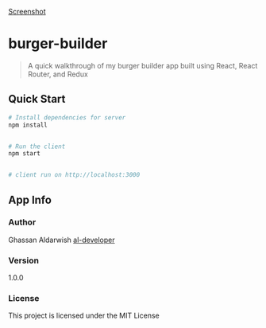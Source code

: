 
[Screenshot](burger-builder.png)
# burger-builder

> A quick walkthrough of my burger builder app built using React, React Router, and Redux

## Quick Start

```bash
# Install dependencies for server
npm install


# Run the client 
npm start


# client run on http://localhost:3000
```


## App Info

### Author

Ghassan Aldarwish
[al-developer](https://al-developer.herokuapp.com/)

### Version

1.0.0

### License

This project is licensed under the MIT License
